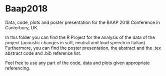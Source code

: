 # Baap2018
Data, code, plots and poster presentation for the BAAP 2018 Conference in Canterbury, UK.

In this folder you can find the R Project for the analysis of the data of the project (acoustic changes in soft, neutral and loud speech in Italian).
Furthermore, you can find the poster presentation, the abstract and the .tex abstract code and .bib reference list. 

Feel free to use any part of the code, data and plots given appropriate referencing. 
